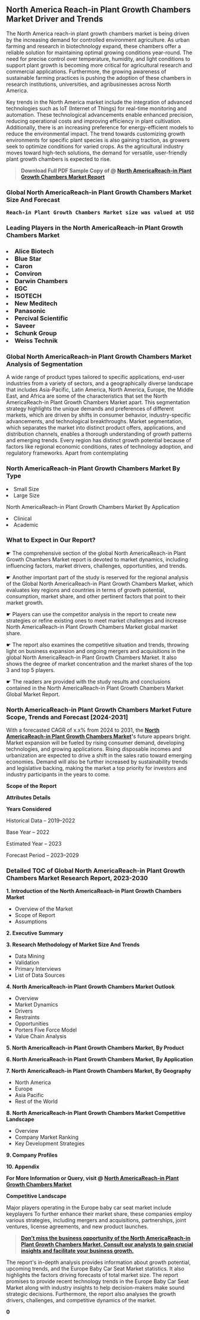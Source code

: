 <p><h2>North America Reach-in Plant Growth Chambers Market Driver and Trends</h2><p>The North America reach-in plant growth chambers market is being driven by the increasing demand for controlled environment agriculture. As urban farming and research in biotechnology expand, these chambers offer a reliable solution for maintaining optimal growing conditions year-round. The need for precise control over temperature, humidity, and light conditions to support plant growth is becoming more critical for agricultural research and commercial applications. Furthermore, the growing awareness of sustainable farming practices is pushing the adoption of these chambers in research institutions, universities, and agribusinesses across North America.</p><p>Key trends in the North America market include the integration of advanced technologies such as IoT (Internet of Things) for real-time monitoring and automation. These technological advancements enable enhanced precision, reducing operational costs and improving efficiency in plant cultivation. Additionally, there is an increasing preference for energy-efficient models to reduce the environmental impact. The trend towards customizing growth environments for specific plant species is also gaining traction, as growers seek to optimize conditions for varied crops. As the agricultural industry moves toward high-tech solutions, the demand for versatile, user-friendly plant growth chambers is expected to rise.</p></p><blockquote id="" class=""><strong>Download Full PDF Sample Copy of @&nbsp;<a href="https://www.verifiedmarketreports.com/download-sample/?rid=332094&utm_source=GitHub-Jan&utm_medium=265" target="_blank">North AmericaReach-in Plant Growth Chambers Market Report</a>&nbsp;&nbsp;</strong></blockquote><h3 id="" class=""><strong>Global&nbsp;North AmericaReach-in Plant Growth Chambers Market Size And Forecast</strong></h3><pre class="reader-text-block__code-block"><strong>Reach-in Plant Growth Chambers Market size was valued at USD 1.2 Billion in 2022 and is projected to reach USD 2.0 Billion by 2030, growing at a CAGR of 7.5% from 2024 to 2030.</strong></pre><h3 id="" class="">Leading Players in the&nbsp;North AmericaReach-in Plant Growth Chambers Market</h3><h3 class=""></Li><Li>Alice Biotech</Li><Li> Blue Star</Li><Li> Caron</Li><Li> Conviron</Li><Li> Darwin Chambers</Li><Li> EGC</Li><Li> ISOTECH</Li><Li> New Meditech</Li><Li> Panasonic</Li><Li> Percival Scientific</Li><Li> Saveer</Li><Li> Schunk Group</Li><Li> Weiss Technik</h3><h3 id="" class="">Global&nbsp;North AmericaReach-in Plant Growth Chambers Market Analysis of Segmentation</h3><p id="" class="">A wide range of product types tailored to specific applications, end-user industries from a variety of sectors, and a geographically diverse landscape that includes Asia-Pacific, Latin America, North America, Europe, the Middle East, and Africa are some of the characteristics that set the North AmericaReach-in Plant Growth Chambers Market apart. This segmentation strategy highlights the unique demands and preferences of different markets, which are driven by shifts in consumer behavior, industry-specific advancements, and technological breakthroughs. Market segmentation, which separates the market into distinct product offers, applications, and distribution channels, enables a thorough understanding of growth patterns and emerging trends. Every region has distinct growth potential because of factors like regional economic conditions, rates of technology adoption, and regulatory frameworks. Apart from contemplating</p><h3 id="" class="">North AmericaReach-in Plant Growth Chambers Market&nbsp;By Type</h3><p></Li><Li>Small Size</Li><Li> Large Size</p><div class="" data-test-id=""><p>North AmericaReach-in Plant Growth Chambers Market&nbsp;By Application</p></div><p class=""></Li><Li>Clinical</Li><Li> Academic</p><div class="" data-test-id=""><h3><span class="">What to Expect in Our Report?</span></h3></div><div class="" data-test-id=""><p><span class="">☛ The comprehensive section of the global North AmericaReach-in Plant Growth Chambers Market report is devoted to market dynamics, including influencing factors, market drivers, challenges, opportunities, and trends.</span></p></div><div class="" data-test-id=""><p><span class="">☛ Another important part of the study is reserved for the regional analysis of the Global North AmericaReach-in Plant Growth Chambers Market, which evaluates key regions and countries in terms of growth potential, consumption, market share, and other pertinent factors that point to their market growth.</span></p></div><div class="" data-test-id=""><p><span class="">☛ Players can use the competitor analysis in the report to create new strategies or refine existing ones to meet market challenges and increase North AmericaReach-in Plant Growth Chambers Market global market share.</span></p></div><div class="" data-test-id=""><p><span class="">☛ The report also examines the competitive situation and trends, throwing light on business expansion and ongoing mergers and acquisitions in the global North AmericaReach-in Plant Growth Chambers Market. It also shows the degree of market concentration and the market shares of the top 3 and top 5 players.</span></p></div><div class="" data-test-id=""><p><span class="">☛ The readers are provided with the study results and conclusions contained in the North AmericaReach-in Plant Growth Chambers Market Global Market Report.</span></p></div><div class="" data-test-id=""><h3><span class="">North AmericaReach-in Plant Growth Chambers Market Future Scope, Trends and Forecast [2024-2031]</span></h3></div><div class="" data-test-id=""><p><span class="">With a forecasted CAGR of x.x% from 2024 to 2031, the <strong><a href="https://www.verifiedmarketreports.com/download-sample/?rid=332094&utm_source=GitHub-Jan&utm_medium=265" target="_blank">North AmericaReach-in Plant Growth Chambers Market</a>'</strong>s future appears bright. Market expansion will be fueled by rising consumer demand, developing technologies, and growing applications. Rising disposable incomes and urbanization are expected to drive a shift in the sales ratio toward emerging economies. Demand will also be further increased by sustainability trends and legislative backing, making the market a top priority for investors and industry participants in the years to come.</span></p><p id="ember66" class="ember-view reader-text-block__paragraph"><strong>Scope of the Report</strong></p><p id="ember67" class="ember-view reader-text-block__paragraph"><strong>Attributes Details</strong></p><p id="ember68" class="ember-view reader-text-block__paragraph"><strong>Years Considered</strong></p><p id="ember69" class="ember-view reader-text-block__paragraph">Historical Data &ndash; 2019&ndash;2022</p><p id="ember70" class="ember-view reader-text-block__paragraph">Base Year &ndash; 2022</p><p id="ember71" class="ember-view reader-text-block__paragraph">Estimated Year &ndash; 2023</p><p id="ember72" class="ember-view reader-text-block__paragraph">Forecast Period &ndash; 2023&ndash;2029</p></div><h3 id="" class="">Detailed TOC of Global North AmericaReach-in Plant Growth Chambers Market Research Report, 2023-2030</h3><p id="" class=""><strong>1. Introduction of the North AmericaReach-in Plant Growth Chambers Market</strong></p><ul><li>Overview of the Market</li><li>Scope of Report</li><li>Assumptions</li></ul><p id="" class=""><strong>2. Executive Summary</strong></p><p id="" class=""><strong>3. Research Methodology of Market Size And Trends</strong></p><ul><li>Data Mining</li><li>Validation</li><li>Primary Interviews</li><li>List of Data Sources</li></ul><p id="" class=""><strong>4. North AmericaReach-in Plant Growth Chambers Market Outlook</strong></p><ul><li>Overview</li><li>Market Dynamics</li><li>Drivers</li><li>Restraints</li><li>Opportunities</li><li>Porters Five Force Model</li><li>Value Chain Analysis</li></ul><p id="" class=""><strong>5. North AmericaReach-in Plant Growth Chambers Market, By Product</strong></p><p id="" class=""><strong>6. North AmericaReach-in Plant Growth Chambers Market, By Application</strong></p><p id="" class=""><strong>7. North AmericaReach-in Plant Growth Chambers Market, By Geography</strong></p><ul><li>North America</li><li>Europe</li><li>Asia Pacific</li><li>Rest of the World</li></ul><p id="" class=""><strong>8. North AmericaReach-in Plant Growth Chambers Market Competitive Landscape</strong></p><ul><li>Overview</li><li>Company Market Ranking</li><li>Key Development Strategies</li></ul><p id="" class=""><strong>9. Company Profiles</strong></p><p id="" class=""><strong>10. Appendix</strong></p><p><strong>For More Information or Query, visit&nbsp;@ <a href="https://www.verifiedmarketreports.com/product/reach-in-plant-growth-chambers-market/" target="_blank">North AmericaReach-in Plant Growth Chambers Market</a></strong></p><p id="ember61" class="ember-view reader-text-block__paragraph"><strong>Competitive Landscape</strong></p><p id="ember62" class="ember-view reader-text-block__paragraph">Major players operating in the Europe baby car seat market include keyplayers To further enhance their market share, these companies employ various strategies, including mergers and acquisitions, partnerships, joint ventures, license agreements, and new product launches.</p><blockquote id="ember63" class="ember-view reader-text-block__blockquote"><strong><a href="https://www.verifiedmarketreports.com/download-sample/?rid=332094&utm_source=GitHub-Jan&utm_medium=265" target="_blank">Don&rsquo;t miss the business opportunity of the North AmericaReach-in Plant Growth Chambers Market. Consult our analysts to gain crucial insights and facilitate your business growth.</a></strong></blockquote><p id="ember64" class="ember-view reader-text-block__paragraph">The report's in-depth analysis provides information about growth potential, upcoming trends, and the Europe Baby Car Seat Market statistics. It also highlights the factors driving forecasts of total market size. The report promises to provide recent technology trends in the Europe Baby Car Seat Market along with industry insights to help decision-makers make sound strategic decisions. Furthermore, the report also analyses the growth drivers, challenges, and competitive dynamics of the market.</p><p class="ember-view reader-text-block__paragraph"><strong>0</strong></p>
